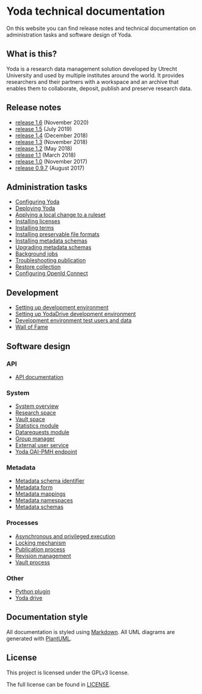 # Yoda technical documentation
On this website you can find release notes and technical documentation on administration tasks and software design of Yoda.

## What is this?
Yoda is a research data management solution developed by Utrecht University and used by multiple institutes around the world.
It provides researchers and their partners with a workspace and an archive that enables them to collaborate, deposit, publish and preserve research data.

## Release notes
- [release 1.6](release-notes/release-1.6.md) (November 2020)
- [release 1.5](release-notes/release-1.5.md) (July 2019)
- [release 1.4](release-notes/release-1.4.md) (December 2018)
- [release 1.3](release-notes/release-1.3.md) (November 2018)
- [release 1.2](release-notes/release-1.2.md) (May 2018)
- [release 1.1](release-notes/release-1.1.md) (March 2018)
- [release 1.0](release-notes/release-1.0.md) (November 2017)
- [release 0.9.7](release-notes/release-0.9.7.md) (August 2017)

## Administration tasks
- [Configuring Yoda](administration/configuring-yoda.md)
- [Deploying Yoda](administration/deploying-yoda.md)
- [Applying a local change to a ruleset](administration/hotfixing-ruleset.md)
- [Installing licenses](administration/installing-licenses.md)
- [Installing terms](administration/installing-terms.md)
- [Installing preservable file formats](administration/installing-preservable-file-formats.md)
- [Installing metadata schemas](administration/installing-metadata-schemas.md)
- [Upgrading metadata schemas](administration/upgrading-metadata-schemas.md)
- [Background jobs](administration/background-jobs.md)
- [Troubleshooting publication](administration/troubleshooting-publication.md)
- [Restore collection](administration/restore-collection.md)
- [Configuring OpenId Connect](administration/configuring-openidc.md)

## Development
- [Setting up development environment](development/setting-up-development-environment.md)
- [Setting up YodaDrive development environment](development/yodadrive-development-environment.md)
- [Development environment test users and data](development/development-test-data.md)
- [Wall of Fame](development/wall-of-fame.md)

## Software design

### API
- [API documentation](https://petstore.swagger.io/?url=https://utrechtuniversity.github.io/irods-ruleset-uu/api.json)

### System
- [System overview](design/system-overview.md)
- [Research space](design/research-space.md)
- [Vault space](design/vault-space.md)
- [Statistics module](design/statistics.md)
- [Datarequests module](design/data-requests.md)
- [Group manager](design/group-manager.md)
- [External user service](design/external-user-service.md)
- [Yoda OAI-PMH endpoint](design/yoda-moai.md)

### Metadata
- [Metadata schema identifier](design/metadata-schema-identifier.md)
- [Metadata form](design/metadata-form.md)
- [Metadata mappings](design/metadata-mappings.md)
- [Metadata namespaces](design/metadata-namespaces.md)
- [Metadata schemas](design/metadata-schemas.md)

### Processes
- [Asynchronous and privileged execution](design/async-system-execution.md)
- [Locking mechanism](design/locking-mechanism.md)
- [Publication process](design/publication-process.md)
- [Revision management](design/revisions.md)
- [Vault process](design/vault-process.md)

### Other
- [Python plugin](design/python-plugin.md)
- [Yoda drive](design/yodadrive.md)

## Documentation style
All documentation is styled using [Markdown](https://guides.github.com/features/mastering-markdown/).
All UML diagrams are generated with [PlantUML](http://plantuml.com/).

## License
This project is licensed under the GPLv3 license.

The full license can be found in [LICENSE](LICENSE).
